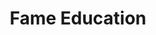 ---
img: ''
name: Nirmala prabhu, Education Consultant
title: Fame Education
desc: “Maniktai, It was my pleasure. Thanks for the opportunity. I have grown with Swakruta. Thanks to all for the encouragement. Thanks to my last minute actors for pitching in.”  
---